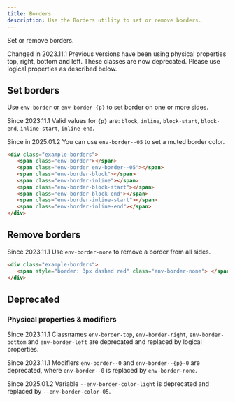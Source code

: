 ```yaml
---
title: Borders
description: Use the Borders utility to set or remove borders.
---
```


Set or remove borders.

<span class="doc-badge doc-badge--danger">Changed in 2023.11.1</span> Previous versions have been using physical properties top, right, bottom and left.
These classes are now deprecated. Please use logical properties as described below.

## Set borders

Use `env-border` or `env-border-{p}` to set border on one or more sides.

<span class="doc-badge doc-badge--info">Since 2023.11.1</span> Valid values for `{p}` are: `block`, `inline`, `block-start`, `block-end`, `inline-start`, `inline-end`.

<span class="doc-badge doc-badge--info">Since in 2025.01.2</span> You can use `env-border--05` to set a muted border color.

```html
<div class="example-borders">
   <span class="env-border"></span>
   <span class="env-border env-border--05"></span>
   <span class="env-border-block"></span>
   <span class="env-border-inline"></span>
   <span class="env-border-block-start"></span>
   <span class="env-border-block-end"></span>
   <span class="env-border-inline-start"></span>
   <span class="env-border-inline-end"></span>
</div>
```

## Remove borders

<span class="doc-badge doc-badge--info">Since 2023.11.1</span> Use `env-border-none` to remove a border from all sides.

```html
<div class="example-borders">
   <span style="border: 3px dashed red" class="env-border-none"> </span>
</div>
```

## Deprecated

### Physical properties & modifiers

<span class="doc-badge doc-badge--danger">Since 2023.11.1</span> Classnames `env-border-top`, `env-border-right`, `env-border-bottom` and `env-border-left` are deprecated and replaced by logical properties.

<span class="doc-badge doc-badge--danger">Since 2023.11.1</span> Modifiers `env-border--0` and `env-border--{p}-0` are deprecated, where `env-border--0` is replaced by `env-border-none`.

<span class="doc-badge doc-badge--danger">Since 2025.01.2</span> Variable `--env-border-color-light` is deprecated and replaced by `--env-border-color-05`.
